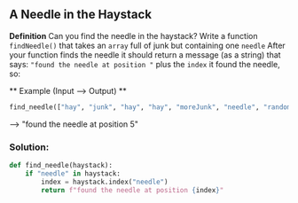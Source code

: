 ## A Needle in the Haystack

**Definition**
Can you find the needle in the haystack?
Write a function `findNeedle()` that takes an `array` full of junk but containing one `needle`
After your function finds the needle it should return a message (as a string) that says:
`"found the needle at position "` plus the `index` it found the needle, so:

** Example (Input --> Output) **
```python
find_needle(["hay", "junk", "hay", "hay", "moreJunk", "needle", "randomJunk"]) 
```
--> "found the needle at position 5" 

### Solution:

```python
def find_needle(haystack):
    if "needle" in haystack:
        index = haystack.index("needle")
        return f"found the needle at position {index}"
```
